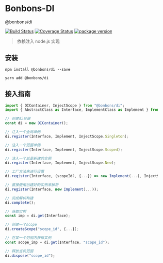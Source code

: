 # Bonbons-DI

@bonbons/di

[![Build Status](https://travis-ci.org/ws-Bonbons/options.svg?branch=master)](https://travis-ci.org/ws-Bonbons/options)
[![Coverage Status](https://coveralls.io/repos/github/ws-Bonbons/di/badge.svg?branch=master)](https://coveralls.io/github/ws-Bonbons/di?branch=master)
[![package version](https://badge.fury.io/js/%40bonbons%2Fdi.svg)](https://badge.fury.io/js/%40bonbons%2Fdi.svg)

> 依赖注入 node.js 实现

## 安装

```
npm install @bonbons/di --save
```

```
yarn add @bonbons/di
```

## 接入指南

```typescript
import { DIContainer, InjectScope } from "@bonbons/di";
import { AbstractClass as Interface, ImplementClass as Implement } from "your/code";

// 创建di容器
const di = new DIContainer();

// 注入一个全局单例
di.register(Interface, Implement, InjectScope.Singleton);

// 注入一个范围单例
di.register(Interface, Implement, InjectScope.Scoped);

// 注入一个总是新建的实例
di.register(Interface, Implement, InjectScope.New);

// 工厂方法来进行设置
di.register(Interface, (scopeId?, {...}) => new Implement(...), InjectScope.Singleton);

// 直接使用创建好的实例来解析
di.register(Interface, new Implement(...));

// 完成解析构建
di.complete();

// 获取实例
const imp = di.get(Interface);

// 创建一个scope
di.createScope("scope_id", {...});

// 在某一个范围内获得实例
const scope_imp = di.get(Interface, "scope_id");

// 释放当前范围
di.dispose("scope_id");
```
